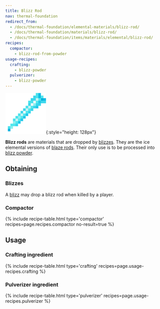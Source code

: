 ```yaml
---
title: Blizz Rod
nav: thermal-foundation
redirect_from:
  - /docs/thermal-foundation/elemental-materials/blizz-rod/
  - /docs/thermal-foundation/materials/blizz-rod/
  - /docs/thermal-foundation/items/materials/elemental/blizz-rod/
recipes:
  compactor:
    - blizz-rod-from-powder
usage-recipes:
  crafting:
    - blizz-powder
  pulverizer:
    - blizz-powder
---
```


![Blizz rod](/assets/images/thermal-foundation/blizz-rod.png){:style="height: 128px"}


**Blizz rods** are materials that are dropped by [blizzes](/docs/blizz/). They
are the ice elemental versions of [blaze
rods](https://minecraft.gamepedia.com/Blaze_Rod). Their only use is to be
processed into [blizz powder](/docs/blizz-powder/).


Obtaining
---------

### Blizzes
A [blizz](/docs/blizz/) may drop a blizz rod when killed by a player.

### Compactor
{% include recipe-table.html type='compactor' recipes=page.recipes.compactor no-result=true %}


Usage
-----

### Crafting ingredient
{% include recipe-table.html type='crafting' recipes=page.usage-recipes.crafting %}

### Pulverizer ingredient
{% include recipe-table.html type='pulverizer' recipes=page.usage-recipes.pulverizer %}
